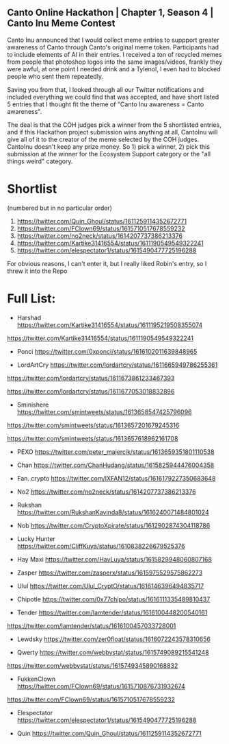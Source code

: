 ## Canto Online Hackathon | Chapter 1, Season 4 | Canto Inu Meme Contest

Canto Inu announced that I would collect meme entries to suppport greater awareness of Canto through Canto's original meme token. Participants had to include elements of AI in their entries. I received a ton of recycled memes from people that photoshop logos into the same images/videos, frankly they were awful, at one point I needed drink and a Tylenol, I even had to blocked people who sent them repeatedly. 

Saving you from that, I looked through all our Twitter notifications and included everything we could find that was accepted, and have short listed 5 entries that I thought fit the theme of "Canto Inu awareness = Canto awareness". 

The deal is that the COH judges pick a winner from the 5 shortlisted entries, and if this Hackathon project submission wins anything at all, CantoInu will give all of it to the creator of the meme selected by the COH judges. CantoInu doesn't keep any prize money. So 1) pick a winner, 2) pick this submission at the winner for the Ecosystem Support category or the "all things weird" category.

# Shortlist
(numbered but in no particular order)

1. https://twitter.com/Quin_Ghoul/status/1611259114352672771
2. https://twitter.com/FClown69/status/1615710517678559232
3. https://twitter.com/no2neck/status/1614207737386213376
4. https://twitter.com/Kartike31416554/status/1611190549549322241
5. https://twitter.com/elespectator1/status/1615490477725196288

For obvious reasons, I can't enter it, but I really liked Robin's entry, so I threw it into the Repo


# Full List:

- Harshad
https://twitter.com/Kartike31416554/status/1611195219508355074

https://twitter.com/Kartike31416554/status/1611190549549322241

- Ponci
https://twitter.com/0xponci/status/1616102011639848965

- LordArtCry
https://twitter.com/lordartcry/status/1611665949786255361

https://twitter.com/lordartcry/status/1611673861233467393

https://twitter.com/lordartcry/status/1611677053018832896

- Sminishere
https://twitter.com/smintweets/status/1613658547425796096

https://twitter.com/smintweets/status/1613657201679245316

https://twitter.com/smintweets/status/1613657618962161708


- PEXO
https://twitter.com/peter_majercik/status/1613659351801110538

- Chan
https://twitter.com/ChanHudang/status/1615825944476004358

- Fan. crypto
https://twitter.com/IXFAN12/status/1616179227350683648

- No2
https://twitter.com/no2neck/status/1614207737386213376

- Rukshan
https://twitter.com/RukshanKavinda8/status/1616240071484801024

- Nob
https://twitter.com/CryptoXpirate/status/1612902874304118786

- Lucky Hunter
https://twitter.com/CliffKuya/status/1610838226679525376

- Hay Maxi
https://twitter.com/HayLuya/status/1615829948060807168

- Zasper
https://twitter.com/zasperx/status/1615975529575862273

- Ulul
https://twitter.com/Ulul_CryptO/status/1616146396494835717

- Chipotle
https://twitter.com/0x77chipo/status/1616111335489810437

- Tender
https://twitter.com/Iamtender/status/1616100448200540161

https://twitter.com/Iamtender/status/1616100457033728001

- Lewdsky
https://twitter.com/zer0float/status/1616072243578310656

- Qwerty
https://twitter.com/webbystat/status/1615749089215541248

https://twitter.com/webbystat/status/1615749345890168832

- FukkenClown
https://twitter.com/FClown69/status/1615710876731932674

https://twitter.com/FClown69/status/1615710517678559232

- Elespectator
https://twitter.com/elespectator1/status/1615490477725196288

- Quin
https://twitter.com/Quin_Ghoul/status/1611259114352672771
